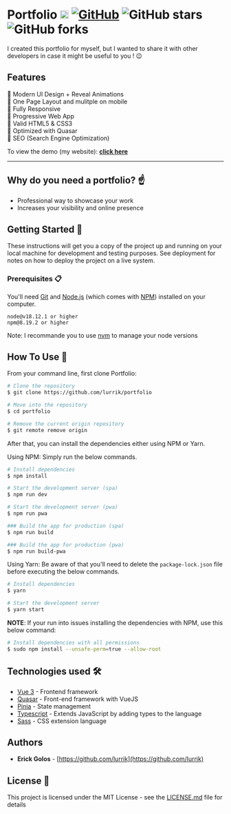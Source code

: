 # Portfolio <img src="https://erickgolos.com/images/logo.svg" alt="erick golos" width="20px" /> [![GitHub](https://img.shields.io/github/license/lurrik/portfolio?color=blue)](https://github.com/Lurrik/portfolio/blob/develop/LICENSE.md) ![GitHub stars](https://img.shields.io/github/stars/lurrik/portfolio) ![GitHub forks](https://img.shields.io/github/forks/lurrik/portfolio)

I created this portfolio for myself, but I wanted to share it with other developers in case it might be useful to you ! 😉

## Features

🎯 Modern UI Design + Reveal Animations\
🎯 One Page Layout and mulitple on mobile\
🎯 Fully Responsive\
🎯 Progressive Web App\
🎯 Valid HTML5 & CSS3\
🎯 Optimized with Quasar\
🎯 SEO (Search Engine Optimization)

To view the demo (my website): **[click here](https://erickgolos.com/)**

---

## Why do you need a portfolio? ☝️

- Professional way to showcase your work
- Increases your visibility and online presence

## Getting Started 🚀

These instructions will get you a copy of the project up and running on your local machine for development and testing purposes. See deployment for notes on how to deploy the project on a live system.

### Prerequisites 📋

You'll need [Git](https://git-scm.com) and [Node.js](https://nodejs.org/en/download/) (which comes with [NPM](http://npmjs.com)) installed on your computer.

```
node@v18.12.1 or higher
npm@8.19.2 or higher
```

Note: I recommande you to use [nvm](https://github.com/coreybutler/nvm-windows) to manage your node versions

## How To Use 🔧

From your command line, first clone Portfolio:

```bash
# Clone the repository
$ git clone https://github.com/lurrik/portfolio

# Move into the repository
$ cd portfolio

# Remove the current origin repository
$ git remote remove origin
```

After that, you can install the dependencies either using NPM or Yarn.

Using NPM: Simply run the below commands.

```bash
# Install dependencies
$ npm install

# Start the development server (spa)
$ npm run dev

# Start the development server (pwa)
$ npm run pwa

### Build the app for production (spa)
$ npm run build

### Build the app for production (pwa)
$ npm run build-pwa

```

Using Yarn: Be aware of that you'll need to delete the `package-lock.json` file before executing the below commands.

```bash
# Install dependencies
$ yarn

# Start the development server
$ yarn start
```

**NOTE**:
If your run into issues installing the dependencies with NPM, use this below command:

```bash
# Install dependencies with all permissions
$ sudo npm install --unsafe-perm=true --allow-root
```

## Technologies used 🛠️

- [Vue 3](https://vuejs.org/) - Frontend framework
- [Quasar](https://quasar.dev/) - Front-end framework with VueJS
- [Pinia](https://pinia.vuejs.org/) - State management
- [Typescript](https://www.typescriptlang.org/) - Extends JavaScript by adding types to the language
- [Sass](https://sass-lang.com/documentation) - CSS extension language

## Authors

- **Erick Golos** - [https://github.com/lurrik](https://github.com/lurrik)

## License 📄

This project is licensed under the MIT License - see the [LICENSE.md](LICENSE.md) file for details
